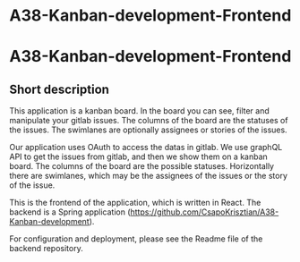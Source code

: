 # A38-Kanban-development-Frontend

# A38-Kanban-development-Frontend

## Short description
This application is a kanban board. In the board you can see, filter and manipulate your gitlab issues. The columns of the board are the statuses of the issues. The swimlanes are optionally assignees or stories of the issues.  

Our application uses OAuth to access the datas in gitlab. We use graphQL API to get the issues from gitlab, and then we show them on a kanban board. The columns of the board are the possible statuses. Horizontally there are swimlanes, which may be the assignees of the issues or the story of the issue.

This is the frontend of the application, which is written in React.
The backend is a Spring application (https://github.com/CsapoKrisztian/A38-Kanban-development).


For configuration and deployment, please see the Readme file of the backend repository.
